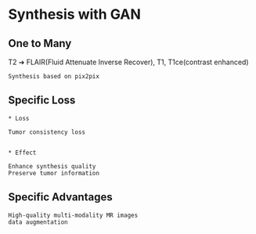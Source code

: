 # Synthesis with GAN

## One to Many

T2 ➔ FLAIR(Fluid Attenuate Inverse Recover), T1, T1ce(contrast enhanced)

```
Synthesis based on pix2pix
```

## Specific Loss

```
* Loss

Tumor consistency loss


* Effect

Enhance synthesis quality
Preserve tumor information
```

## Specific Advantages

```
High-quality multi-modality MR images
data augmentation
```

